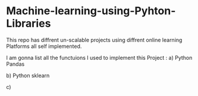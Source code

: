 # Machine-learning-using-Pyhton-Libraries
This repo has diffrent un-scalable projects using diffrent online learning Platforms all self implemented.

I am gonna list all the functuions I used to implement this Project :
a) Python Pandas 


b) Python sklearn 


c) 

